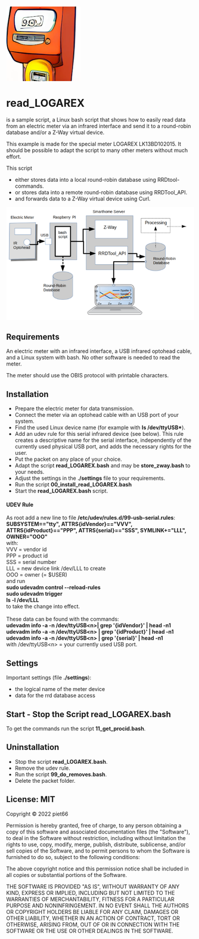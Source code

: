 <!-- use sgmlproc for generating a html file -->

![](icon.png)

# read_LOGAREX

is a sample script, a Linux bash script that shows how to easily read data 
from an electric meter via an infrared interface and send it to a round-robin 
database and/or a Z-Way virtual device.

This example is made for the special meter LOGAREX LK13BD102015. It should be possible to adapt 
the script to many other meters without much effort.

This script
- either stores data into a local round-robin database using RRDtool-commands.
- or stores data into a remote round-robin database using RRDTool_API.
- and forwards data to a Z-Way virtual device using Curl.

![](read_LOGAREX.png)

## Requirements

An electric meter with an infrared interface, a USB infrared optohead cable, 
and a Linux system with bash.
No other software is needed to read the meter.

The meter should use the OBIS protocol with printable characters.

## Installation

* Prepare the electric meter for data transmission.
* Connect the meter via an optohead cable with an USB port of your system.
* Find the used Linux device name (for example with **ls /dev/ttyUSB\***).
* Add an udev rule for this serial infrared device (see below). This rule creates a 
descriptive name for the serial interface, independently of the currently used 
physical USB port, and adds the necessary rights for the user.
* Put the packet on any place of your choice. 
* Adapt the script **read_LOGAREX.bash** and may be **store_zway.bash** to your needs.
* Adjust the settings in the **./settings** file to your requirements.
* Run the script **00_install_read_LOGAREX.bash**
* Start the **read_LOGAREX.bash** script.

#### UDEV Rule

As root add a new line to file **/etc/udev/rules.d/99-usb-serial.rules**:
<br>
**SUBSYSTEM=="tty", ATTRS{idVendor}=="VVV", ATTRS{idProduct}=="PPP", 
ATTRS{serial}=="SSS", SYMLINK+="LLL", OWNER="OOO"**
<br>with: 
<br>VVV = vendor id
<br>PPP = product id
<br>SSS = serial number
<br>LLL = new device link /dev/LLL to create
<br>OOO = owner (= $USER)
<br>and run 
<br>**sudo udevadm control --reload-rules**
<br>**sudo udevadm trigger**
<br>**ls -l /dev/LLL**<br>to take the change into effect.
<br><br>
These data can be found with the commands:
<br>**udevadm info -a -n /dev/ttyUSB\<n>| grep '{idVendor}' | head -n1**
<br>**udevadm info -a -n /dev/ttyUSB\<n> | grep '{idProduct}' | head -n1**
<br>**udevadm info -a -n /dev/ttyUSB\<n> | grep '{serial}' | head -n1**
<br>with  /dev/ttyUSB\<n> = your currently used USB port.

## Settings

Important settings (file **./settings**):
* the logical name of the meter device
* data for the rrd database access

## Start - Stop the Script read_LOGAREX.bash

To get the commands run the script **11_get_procid.bash**.

## Uninstallation

* Stop the script **read_LOGAREX.bash**.
* Remove the udev rule.
* Run the script **99_do_removes.bash**.
* Delete the packet folder.

## License: MIT

Copyright © 2022 piet66

Permission is hereby granted, free of charge, to any person obtaining a copy 
of this software and associated documentation files (the "Software"), to deal 
in the Software without restriction, including without limitation the rights 
to use, copy, modify, merge, publish, distribute, sublicense, and/or sell 
copies of the Software, and to permit persons to whom the Software is furnished 
to do so, subject to the following conditions:

The above copyright notice and this permission notice shall be included in all 
copies or substantial portions of the Software.

THE SOFTWARE IS PROVIDED "AS IS", WITHOUT WARRANTY OF ANY KIND, EXPRESS OR 
IMPLIED, INCLUDING BUT NOT LIMITED TO THE WARRANTIES OF MERCHANTABILITY, 
FITNESS FOR A PARTICULAR PURPOSE AND NONINFRINGEMENT. IN NO EVENT SHALL 
THE AUTHORS OR COPYRIGHT HOLDERS BE LIABLE FOR ANY CLAIM, DAMAGES OR OTHER 
LIABILITY, WHETHER IN AN ACTION OF CONTRACT, TORT OR OTHERWISE, ARISING FROM, 
OUT OF OR IN CONNECTION WITH THE SOFTWARE OR THE USE OR OTHER DEALINGS IN THE 
SOFTWARE.


